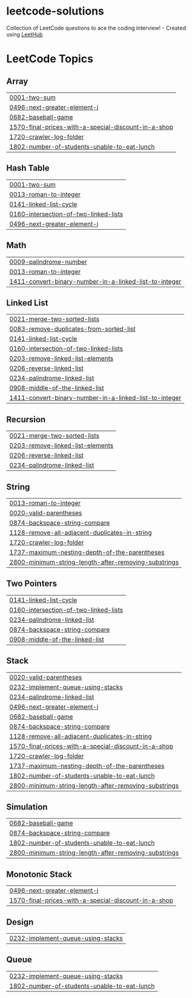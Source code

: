 # leetcode-solutions
Collection of LeetCode questions to ace the coding interview! - Created using [LeetHub](https://github.com/QasimWani/LeetHub)

<!---LeetCode Topics Start-->
# LeetCode Topics
## Array
|  |
| ------- |
| [0001-two-sum](https://github.com/Poweramo/my-leetcode-solutions/tree/master/0001-two-sum) |
| [0496-next-greater-element-i](https://github.com/Poweramo/my-leetcode-solutions/tree/master/0496-next-greater-element-i) |
| [0682-baseball-game](https://github.com/Poweramo/my-leetcode-solutions/tree/master/0682-baseball-game) |
| [1570-final-prices-with-a-special-discount-in-a-shop](https://github.com/Poweramo/my-leetcode-solutions/tree/master/1570-final-prices-with-a-special-discount-in-a-shop) |
| [1720-crawler-log-folder](https://github.com/Poweramo/my-leetcode-solutions/tree/master/1720-crawler-log-folder) |
| [1802-number-of-students-unable-to-eat-lunch](https://github.com/Poweramo/my-leetcode-solutions/tree/master/1802-number-of-students-unable-to-eat-lunch) |
## Hash Table
|  |
| ------- |
| [0001-two-sum](https://github.com/Poweramo/my-leetcode-solutions/tree/master/0001-two-sum) |
| [0013-roman-to-integer](https://github.com/Poweramo/my-leetcode-solutions/tree/master/0013-roman-to-integer) |
| [0141-linked-list-cycle](https://github.com/Poweramo/my-leetcode-solutions/tree/master/0141-linked-list-cycle) |
| [0160-intersection-of-two-linked-lists](https://github.com/Poweramo/my-leetcode-solutions/tree/master/0160-intersection-of-two-linked-lists) |
| [0496-next-greater-element-i](https://github.com/Poweramo/my-leetcode-solutions/tree/master/0496-next-greater-element-i) |
## Math
|  |
| ------- |
| [0009-palindrome-number](https://github.com/Poweramo/my-leetcode-solutions/tree/master/0009-palindrome-number) |
| [0013-roman-to-integer](https://github.com/Poweramo/my-leetcode-solutions/tree/master/0013-roman-to-integer) |
| [1411-convert-binary-number-in-a-linked-list-to-integer](https://github.com/Poweramo/my-leetcode-solutions/tree/master/1411-convert-binary-number-in-a-linked-list-to-integer) |
## Linked List
|  |
| ------- |
| [0021-merge-two-sorted-lists](https://github.com/Poweramo/my-leetcode-solutions/tree/master/0021-merge-two-sorted-lists) |
| [0083-remove-duplicates-from-sorted-list](https://github.com/Poweramo/my-leetcode-solutions/tree/master/0083-remove-duplicates-from-sorted-list) |
| [0141-linked-list-cycle](https://github.com/Poweramo/my-leetcode-solutions/tree/master/0141-linked-list-cycle) |
| [0160-intersection-of-two-linked-lists](https://github.com/Poweramo/my-leetcode-solutions/tree/master/0160-intersection-of-two-linked-lists) |
| [0203-remove-linked-list-elements](https://github.com/Poweramo/my-leetcode-solutions/tree/master/0203-remove-linked-list-elements) |
| [0206-reverse-linked-list](https://github.com/Poweramo/my-leetcode-solutions/tree/master/0206-reverse-linked-list) |
| [0234-palindrome-linked-list](https://github.com/Poweramo/my-leetcode-solutions/tree/master/0234-palindrome-linked-list) |
| [0908-middle-of-the-linked-list](https://github.com/Poweramo/my-leetcode-solutions/tree/master/0908-middle-of-the-linked-list) |
| [1411-convert-binary-number-in-a-linked-list-to-integer](https://github.com/Poweramo/my-leetcode-solutions/tree/master/1411-convert-binary-number-in-a-linked-list-to-integer) |
## Recursion
|  |
| ------- |
| [0021-merge-two-sorted-lists](https://github.com/Poweramo/my-leetcode-solutions/tree/master/0021-merge-two-sorted-lists) |
| [0203-remove-linked-list-elements](https://github.com/Poweramo/my-leetcode-solutions/tree/master/0203-remove-linked-list-elements) |
| [0206-reverse-linked-list](https://github.com/Poweramo/my-leetcode-solutions/tree/master/0206-reverse-linked-list) |
| [0234-palindrome-linked-list](https://github.com/Poweramo/my-leetcode-solutions/tree/master/0234-palindrome-linked-list) |
## String
|  |
| ------- |
| [0013-roman-to-integer](https://github.com/Poweramo/my-leetcode-solutions/tree/master/0013-roman-to-integer) |
| [0020-valid-parentheses](https://github.com/Poweramo/my-leetcode-solutions/tree/master/0020-valid-parentheses) |
| [0874-backspace-string-compare](https://github.com/Poweramo/my-leetcode-solutions/tree/master/0874-backspace-string-compare) |
| [1128-remove-all-adjacent-duplicates-in-string](https://github.com/Poweramo/my-leetcode-solutions/tree/master/1128-remove-all-adjacent-duplicates-in-string) |
| [1720-crawler-log-folder](https://github.com/Poweramo/my-leetcode-solutions/tree/master/1720-crawler-log-folder) |
| [1737-maximum-nesting-depth-of-the-parentheses](https://github.com/Poweramo/my-leetcode-solutions/tree/master/1737-maximum-nesting-depth-of-the-parentheses) |
| [2800-minimum-string-length-after-removing-substrings](https://github.com/Poweramo/my-leetcode-solutions/tree/master/2800-minimum-string-length-after-removing-substrings) |
## Two Pointers
|  |
| ------- |
| [0141-linked-list-cycle](https://github.com/Poweramo/my-leetcode-solutions/tree/master/0141-linked-list-cycle) |
| [0160-intersection-of-two-linked-lists](https://github.com/Poweramo/my-leetcode-solutions/tree/master/0160-intersection-of-two-linked-lists) |
| [0234-palindrome-linked-list](https://github.com/Poweramo/my-leetcode-solutions/tree/master/0234-palindrome-linked-list) |
| [0874-backspace-string-compare](https://github.com/Poweramo/my-leetcode-solutions/tree/master/0874-backspace-string-compare) |
| [0908-middle-of-the-linked-list](https://github.com/Poweramo/my-leetcode-solutions/tree/master/0908-middle-of-the-linked-list) |
## Stack
|  |
| ------- |
| [0020-valid-parentheses](https://github.com/Poweramo/my-leetcode-solutions/tree/master/0020-valid-parentheses) |
| [0232-implement-queue-using-stacks](https://github.com/Poweramo/my-leetcode-solutions/tree/master/0232-implement-queue-using-stacks) |
| [0234-palindrome-linked-list](https://github.com/Poweramo/my-leetcode-solutions/tree/master/0234-palindrome-linked-list) |
| [0496-next-greater-element-i](https://github.com/Poweramo/my-leetcode-solutions/tree/master/0496-next-greater-element-i) |
| [0682-baseball-game](https://github.com/Poweramo/my-leetcode-solutions/tree/master/0682-baseball-game) |
| [0874-backspace-string-compare](https://github.com/Poweramo/my-leetcode-solutions/tree/master/0874-backspace-string-compare) |
| [1128-remove-all-adjacent-duplicates-in-string](https://github.com/Poweramo/my-leetcode-solutions/tree/master/1128-remove-all-adjacent-duplicates-in-string) |
| [1570-final-prices-with-a-special-discount-in-a-shop](https://github.com/Poweramo/my-leetcode-solutions/tree/master/1570-final-prices-with-a-special-discount-in-a-shop) |
| [1720-crawler-log-folder](https://github.com/Poweramo/my-leetcode-solutions/tree/master/1720-crawler-log-folder) |
| [1737-maximum-nesting-depth-of-the-parentheses](https://github.com/Poweramo/my-leetcode-solutions/tree/master/1737-maximum-nesting-depth-of-the-parentheses) |
| [1802-number-of-students-unable-to-eat-lunch](https://github.com/Poweramo/my-leetcode-solutions/tree/master/1802-number-of-students-unable-to-eat-lunch) |
| [2800-minimum-string-length-after-removing-substrings](https://github.com/Poweramo/my-leetcode-solutions/tree/master/2800-minimum-string-length-after-removing-substrings) |
## Simulation
|  |
| ------- |
| [0682-baseball-game](https://github.com/Poweramo/my-leetcode-solutions/tree/master/0682-baseball-game) |
| [0874-backspace-string-compare](https://github.com/Poweramo/my-leetcode-solutions/tree/master/0874-backspace-string-compare) |
| [1802-number-of-students-unable-to-eat-lunch](https://github.com/Poweramo/my-leetcode-solutions/tree/master/1802-number-of-students-unable-to-eat-lunch) |
| [2800-minimum-string-length-after-removing-substrings](https://github.com/Poweramo/my-leetcode-solutions/tree/master/2800-minimum-string-length-after-removing-substrings) |
## Monotonic Stack
|  |
| ------- |
| [0496-next-greater-element-i](https://github.com/Poweramo/my-leetcode-solutions/tree/master/0496-next-greater-element-i) |
| [1570-final-prices-with-a-special-discount-in-a-shop](https://github.com/Poweramo/my-leetcode-solutions/tree/master/1570-final-prices-with-a-special-discount-in-a-shop) |
## Design
|  |
| ------- |
| [0232-implement-queue-using-stacks](https://github.com/Poweramo/my-leetcode-solutions/tree/master/0232-implement-queue-using-stacks) |
## Queue
|  |
| ------- |
| [0232-implement-queue-using-stacks](https://github.com/Poweramo/my-leetcode-solutions/tree/master/0232-implement-queue-using-stacks) |
| [1802-number-of-students-unable-to-eat-lunch](https://github.com/Poweramo/my-leetcode-solutions/tree/master/1802-number-of-students-unable-to-eat-lunch) |
<!---LeetCode Topics End-->